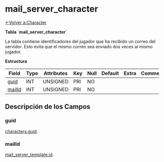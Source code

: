 # mail_server_character

[<-Volver a:Character](database-character.md)

**Tabla \`mail_server_character\`**

La tabla contiene identificadores del jugador que ha recibido un correo del servidor. Esto evita que el mismo correo sea enviado dos veces al mismo jugador.

**Estructura**

| Field       | Type | Attributes | Key | Null | Default | Extra | Comment |
| ----------- | ---- | ---------- | --- | ---- | ------- | ----- | ------- |
| [guid][1]   | INT  | UNSIGNED   | PRI | NO   |         |       |         |
| [mailId][2] | INT  | UNSIGNED   | PRI | NO   |         |       |         |

[1]: #guid
[2]: #mailId

## Descripción de los Campos

### guid

[characters.guid](characters#guid).

### mailId

[mail_server_template.id](mail_server_template#guid).
